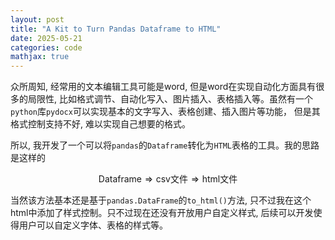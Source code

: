 ```yaml
---
layout: post
title: "A Kit to Turn Pandas Dataframe to HTML"
date: 2025-05-21
categories: code
mathjax: true
---
```

众所周知, 经常用的文本编辑工具可能是word, 但是word在实现自动化方面具有很多的局限性, 比如格式调节、自动化写入、图片插入、表格插入等。虽然有一个`python`库`pydocx`可以实现基本的文字写入、表格创建、插入图片等功能， 但是其格式控制支持不好, 难以实现自己想要的格式。

所以, 我开发了一个可以将`pandas`的`Dataframe`转化为`HTML`表格的工具。我的思路是这样的

$$
\text{Dataframe} \Longrightarrow \text{csv文件} \Longrightarrow \text{html文件}
$$

当然该方法基本还是基于`pandas.DataFrame`的`to_html()`方法, 只不过我在这个html中添加了样式控制。只不过现在还没有开放用户自定义样式, 后续可以开发使得用户可以自定义字体、表格的样式等。
